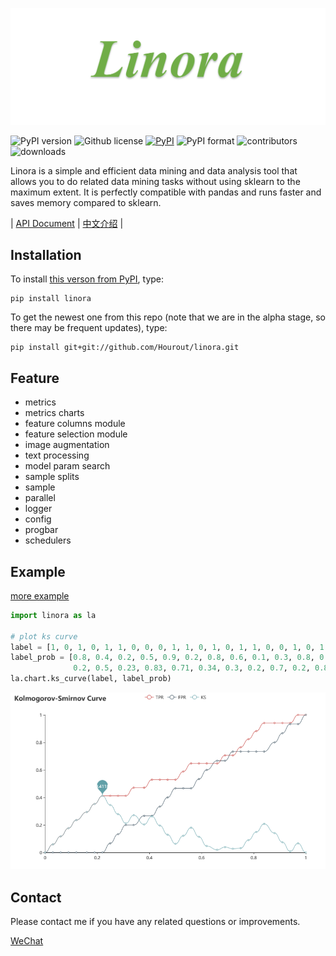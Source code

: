 ![](https://github.com/Hourout/linora/blob/master/image/linora.png)


![PyPI version](https://img.shields.io/pypi/pyversions/linora.svg)
![Github license](https://img.shields.io/github/license/Hourout/linora.svg)
[![PyPI](https://img.shields.io/pypi/v/linora.svg)](https://pypi.python.org/pypi/linora)
![PyPI format](https://img.shields.io/pypi/format/linora.svg)
![contributors](https://img.shields.io/github/contributors/Hourout/linora)
![downloads](https://img.shields.io/pypi/dm/linora.svg)

Linora is a simple and efficient data mining and data analysis tool that allows you to do related data mining tasks without using sklearn to the maximum extent. It is perfectly compatible with pandas and runs faster and saves memory compared to sklearn.


| [API Document](https://github.com/Hourout/linora/blob/master/document/api.md) | [中文介绍](https://github.com/Hourout/linora/blob/master/document/Chinese.md) |

## Installation

To install [this verson from PyPI](https://pypi.org/project/linora/), type:

```
pip install linora
```

To get the newest one from this repo (note that we are in the alpha stage, so there may be frequent updates), type:

```
pip install git+git://github.com/Hourout/linora.git
```

## Feature
- metrics
- metrics charts
- feature columns module
- feature selection module
- image augmentation
- text processing
- model param search
- sample splits
- sample
- parallel
- logger
- config
- progbar
- schedulers

## Example
[more example](https://github.com/Hourout/linora/blob/master/example/readme.md)

```python
import linora as la

# plot ks curve
label = [1, 0, 1, 0, 1, 1, 0, 0, 0, 1, 1, 0, 1, 0, 1, 1, 0, 0, 1, 0, 1, 0, 1, 1, 0, 0, 0, 1, 1, 0, 1, 1]
label_prob = [0.8, 0.4, 0.2, 0.5, 0.9, 0.2, 0.8, 0.6, 0.1, 0.3, 0.8, 0.3, 0.9, 0.2, 0.84, 
              0.2, 0.5, 0.23, 0.83, 0.71, 0.34, 0.3, 0.2, 0.7, 0.2, 0.8, 0.3, 0.59, 0.26, 0.16, 0.13, 0.8]
la.chart.ks_curve(label, label_prob)
```
![](https://github.com/Hourout/linora/blob/master/image/ks_curve.png)

## Contact
Please contact me if you have any related questions or improvements.

[WeChat](https://github.com/Hourout/linora/blob/master/image/hourout_wechat.jpg)

